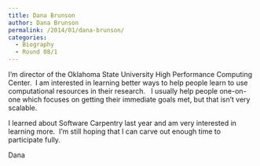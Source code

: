 ```yaml
---
title: Dana Brunson
author: Dana Brunson
permalink: /2014/01/dana-brunson/
categories:
  - Biography
  - Round 08/1
---
```

I&#8217;m director of the Oklahoma State University High Performance Computing Center.  I am interested in learning better ways to help people learn to use computational resources in their research.   I usually help people one-on-one which focuses on getting their immediate goals met, but that isn&#8217;t very scalable.

I learned about Software Carpentry last year and am very interested in learning more.  I&#8217;m still hoping that I can carve out enough time to participate fully.

Dana
